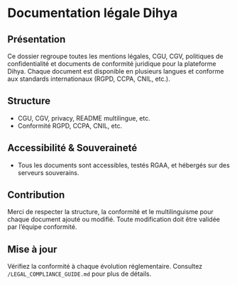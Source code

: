 # Documentation légale Dihya

## Présentation
Ce dossier regroupe toutes les mentions légales, CGU, CGV, politiques de confidentialité et documents de conformité juridique pour la plateforme Dihya. Chaque document est disponible en plusieurs langues et conforme aux standards internationaux (RGPD, CCPA, CNIL, etc.).

## Structure
- CGU, CGV, privacy, README multilingue, etc.
- Conformité RGPD, CCPA, CNIL, etc.

## Accessibilité & Souveraineté
- Tous les documents sont accessibles, testés RGAA, et hébergés sur des serveurs souverains.

## Contribution
Merci de respecter la structure, la conformité et le multilinguisme pour chaque document ajouté ou modifié. Toute modification doit être validée par l’équipe conformité.

## Mise à jour
Vérifiez la conformité à chaque évolution réglementaire. Consultez `/LEGAL_COMPLIANCE_GUIDE.md` pour plus de détails.
